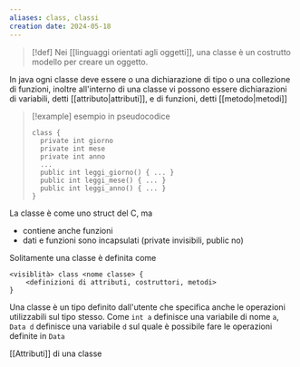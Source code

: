 ```yaml
---
aliases: class, classi
creation date: 2024-05-18
---
```


> [!def]
> Nei [[linguaggi orientati agli oggetti]], una classe è un costrutto modello per creare un oggetto.

In java ogni classe deve essere o una dichiarazione di tipo o una collezione di funzioni, inoltre all'interno di una classe vi possono essere dichiarazioni di variabili, detti [[attributo|attributi]], e di funzioni, detti [[metodo|metodi]]



>[!example] esempio in pseudocodice
>```
>class {
>	private int giorno
>	private int mese
>	private int anno
>	...
>	public int leggi_giorno() { ... }
>	public int leggi_mese() { ... }
>	public int leggi_anno() { ... }
>}
>```

La classe è come uno struct del C, ma
- contiene anche funzioni
- dati e funzioni sono incapsulati (private invisibili, public no)

Solitamente una classe è definita come
```
<visiblità> class <nome classe> {
	<definizioni di attributi, costruttori, metodi>
}
```

Una classe è un tipo definito dall'utente che specifica anche le operazioni utilizzabili sul tipo stesso.
Come `int a` definisce una variabile di nome `a`, `Data d` definisce una variabile `d` sul quale è possibile fare le operazioni definite in `Data`

[[Attributi]] di una classe
